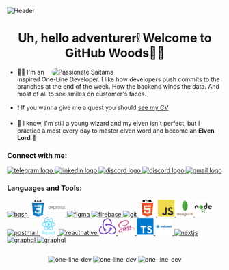 ![Header](https://github.com/volodymyr-ok/volodymyr-ok/blob/main/assets/header.gif)

<h1 align="center">Uh, hello adventurer❕ Welcome to GitHub Woods🧙‍♂️</h1>

<img align="right" alt="Passionate Saitama" width="400" style="border-radius:50px" src="https://i.giphy.com/media/zdF3lMDlvCYWA/giphy.webp" />

- 👨‍💻 I'm an inspired One-Line Developer. I like how developers push commits to the branches at the end of the week. How the backend winds the data. And most of all to see smiles on customer's faces. 

- ❗ If you wanna give me a quest you should <a href="https://drive.google.com/file/d/1KLjboYZGc5jxww8ZytgxrqAq0-2fTTqu/view?usp=sharing" target="_blank">see my CV<a/>

- 🔮 I know, I'm still a young wizard and my elven isn't perfect, but I practice almost every day to master elven word and become an **Elven Lord** 🌌

<h3 align="left">Connect with me:</h3>

<div align="left">
  <a href="https://t.me/iVolodymyrOk" target="_blank">
    <img src="https://img.shields.io/static/v1?message=Telegram&logo=telegram&label=&color=229ED9&logoColor=white&labelColor=&style=for-the-badge" height="35" alt="telegram logo" />
  </a>
  
  <a href="https://www.linkedin.com/in/volodymyr-okunievskyi/" target="_blank">
    <img src="https://img.shields.io/static/v1?message=LinkedIn&logo=linkedin&label=&color=0077B5&logoColor=white&labelColor=&style=for-the-badge" height="35" alt="linkedin logo"  />
  </a>
  
  <a href="https://discord.gg/qp9bsZC8b8" target="_blank">
    <img src="https://img.shields.io/static/v1?message=Discord&logo=discord&label=&color=7289DA&logoColor=white&labelColor=&style=for-the-badge" height="35" alt="discord logo"  />
  </a>
  
  <a href="https://www.instagram.com/ivolodymyrok/" target="_blank">
    <img src="https://img.shields.io/static/v1?message=Instagram&logo=instagram&label=&color=F56040&logoColor=white&labelColor=&style=for-the-badge" height="35" alt="discord logo"  />
  </a>
    
  <a href="https://www.facebook.com/i.volodymyr.ok" target="_blank">
    <img src="https://img.shields.io/static/v1?message=Facebook&logo=facebook&label=&color=4267B2&logoColor=white&labelColor=&style=for-the-badge" height="35" alt="gmail logo"  />
  </a>
</div>
  
<h3 align="left">Languages and Tools:</h3>

<div align="left"> 
  <a href="https://www.gnu.org/software/bash/" target="_blank" rel="noreferrer">
    <img src="https://www.vectorlogo.zone/logos/gnu_bash/gnu_bash-icon.svg" alt="bash" width="40" height="40"/>
  </a>
  
  <a href="https://www.w3schools.com/css/" target="_blank" rel="noreferrer">
    <img src="https://raw.githubusercontent.com/devicons/devicon/master/icons/css3/css3-original-wordmark.svg" alt="css3" width="40" height="40"/>
  </a>
  
  <a href="https://expressjs.com" target="_blank" rel="noreferrer">
    <img src="https://raw.githubusercontent.com/devicons/devicon/master/icons/express/express-original-wordmark.svg" alt="express" width="40" height="40"/>
  </a>
  
  <a href="https://www.figma.com/" target="_blank" rel="noreferrer">
    <img src="https://www.vectorlogo.zone/logos/figma/figma-icon.svg" alt="figma" width="40" height="40"/>
  </a>
  
  <a href="https://firebase.google.com/" target="_blank" rel="noreferrer">
    <img src="https://www.vectorlogo.zone/logos/firebase/firebase-icon.svg" alt="firebase" width="40" height="40"/>
  </a>
  
  <a href="https://git-scm.com/" target="_blank" rel="noreferrer">
    <img src="https://www.vectorlogo.zone/logos/git-scm/git-scm-icon.svg" alt="git" width="40" height="40"/>
  </a>
  
  <a href="https://www.w3.org/html/" target="_blank" rel="noreferrer">
    <img src="https://raw.githubusercontent.com/devicons/devicon/master/icons/html5/html5-original-wordmark.svg" alt="html5" width="40" height="40"/>
  </a>
  
  <a href="https://developer.mozilla.org/en-US/docs/Web/JavaScript" target="_blank" rel="noreferrer">
    <img src="https://raw.githubusercontent.com/devicons/devicon/master/icons/javascript/javascript-original.svg" alt="javascript" width="40" height="40"/>
  </a>
  
  <a href="https://www.mongodb.com/" target="_blank" rel="noreferrer">
    <img src="https://raw.githubusercontent.com/devicons/devicon/master/icons/mongodb/mongodb-original-wordmark.svg" alt="mongodb" width="40" height="40"/>
  </a>
  
  <a href="https://nodejs.org" target="_blank" rel="noreferrer">
    <img src="https://raw.githubusercontent.com/devicons/devicon/master/icons/nodejs/nodejs-original-wordmark.svg" alt="nodejs" width="40" height="40"/>
  </a>
  
  <a href="https://postman.com" target="_blank" rel="noreferrer">
    <img src="https://www.vectorlogo.zone/logos/getpostman/getpostman-icon.svg" alt="postman" width="40" height="40"/>
  </a>
  
  <a href="https://reactjs.org/" target="_blank" rel="noreferrer">
    <img src="https://raw.githubusercontent.com/devicons/devicon/master/icons/react/react-original-wordmark.svg" alt="react" width="40" height="40"/>
  </a>
  
  <a href="https://reactnative.dev/" target="_blank" rel="noreferrer">
    <img src="https://reactnative.dev/img/header_logo.svg" alt="reactnative" width="40" height="40"/>
  </a>
  
  <a href="https://redux.js.org" target="_blank" rel="noreferrer">
    <img src="https://raw.githubusercontent.com/devicons/devicon/master/icons/redux/redux-original.svg" alt="redux" width="40" height="40"/>
  </a>
  
  <a href="https://sass-lang.com" target="_blank" rel="noreferrer">
    <img src="https://raw.githubusercontent.com/devicons/devicon/master/icons/sass/sass-original.svg" alt="sass" width="40" height="40"/>
  </a>
  
  <a href="https://www.typescriptlang.org/" target="_blank" rel="noreferrer">
    <img src="https://raw.githubusercontent.com/devicons/devicon/master/icons/typescript/typescript-original.svg" alt="typescript" width="40" height="40"/>
  </a>
  
  <a href="https://webpack.js.org" target="_blank" rel="noreferrer">
    <img src="https://raw.githubusercontent.com/devicons/devicon/d00d0969292a6569d45b06d3f350f463a0107b0d/icons/webpack/webpack-original-wordmark.svg" alt="webpack" width="40" height="40"/>
  </a>
  
  <a href="https://nextjs.org/" target="_blank" rel="noreferrer">
    <img src="https://upload.vectorlogo.zone/logos/nextjs/images/60eff509-53dd-4280-92e7-7318fa02e934.svg" alt="nextjs" width="40" height="40"/>
  </a>
  
  <a href="https://graphql.org" target="_blank" rel="noreferrer"> 
    <img src="https://www.vectorlogo.zone/logos/graphql/graphql-icon.svg" alt="graphql" width="40" height="40"/> 
  </a>

  <a href="https://tailwindcss.com" target="_blank" rel="noreferrer"> 
    <img src="https://www.vectorlogo.zone/logos/tailwindcss/tailwindcss-icon.svg" alt="graphql" width="40" height="40"/> 
  </a>
</div>
  
<h2></h2>

<div align="center">
  <img src="https://github-readme-stats.vercel.app/api?username=one-line-dev&show_icons=true&theme=tokyonight&hide_border=true&locale=en" alt="one-line-dev" height="165" />
  
  <img src="https://github-readme-streak-stats.herokuapp.com/?user=one-line-dev&show_icons=true&theme=tokyonight&hide_border=true&" alt="one-line-dev" height="165" />

  <img src="https://github-readme-stats.vercel.app/api/top-langs?username=one-line-dev&show_icons=true&theme=tokyonight&hide_border=true&locale=en&layout=compact" alt="one-line-dev" height="165" />
</div>
   
